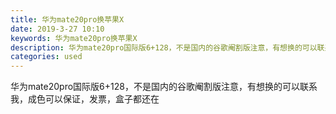 ```yaml
---
title: 华为mate20pro换苹果X
date: 2019-3-27 10:10
keywords: 华为mate20pro换苹果X
description: 华为mate20pro国际版6+128，不是国内的谷歌阉割版注意，有想换的可以联系我，成色可以保证，发票，盒子都还在
categories: used
---
```

<td class="t_f" id="postmessage_3316863">

华为mate20pro国际版6+128，不是国内的谷歌阉割版注意，有想换的可以联系我，成色可以保证，发票，盒子都还在</td>
